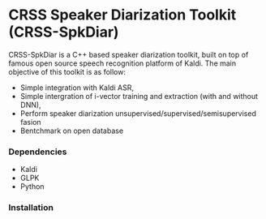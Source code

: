 # CRSS Speaker Diarization Toolkit (CRSS-SpkDiar)

CRSS-SpkDiar is a C++ based speaker diarization toolkit, built on top of famous open source speech recognition platform of Kaldi. The main objective of this toolkit is as follow:
  - Simple integration with Kaldi ASR, 
  - Simple intergration of i-vector training and extraction (with and without DNN), 
  - Perform speaker diarization unsupervised/supervised/semisupervised fasion
  - Bentchmark on open database

### Dependencies
  - Kaldi
  - GLPK
  - Python
  
### Installation
